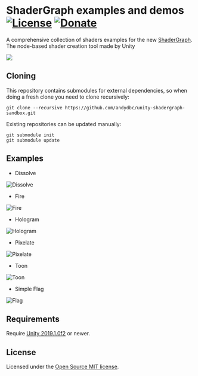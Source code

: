 # ShaderGraph examples and demos [![License](https://img.shields.io/badge/License-MIT-lightgrey.svg?style=flat)](http://mit-license.org) [![Donate](https://img.shields.io/badge/Donate-PayPal-green.svg)](https://www.paypal.me/andyduboc/5usd)

A comprehensive collection of shaders examples for the new [ShaderGraph](https://github.com/Unity-Technologies/ScriptableRenderPipeline/tree/master/com.unity.shadergraph). The node-based shader creation tool made by Unity

<img src=https://user-images.githubusercontent.com/31256170/38787810-56920c14-40fe-11e8-929b-88de8f0b368e.gif>

## Cloning

This repository contains submodules for external dependencies, so when doing a fresh clone you need to clone recursively:

```
git clone --recursive https://github.com/andydbc/unity-shadergraph-sandbox.git
``` 

Existing repositories can be updated manually:

```
git submodule init
git submodule update
```

## Examples

* Dissolve

![Dissolve](https://user-images.githubusercontent.com/31256170/41510401-077a570c-7232-11e8-8c89-2bff3e814f96.png)

* Fire

![Fire](https://user-images.githubusercontent.com/31256170/41510402-0832d822-7232-11e8-8c7e-0244db9706a5.png)

* Hologram

![Hologram](https://user-images.githubusercontent.com/31256170/41510403-083fe9f4-7232-11e8-93d8-5c5f8b3ab5b1.png)

* Pixelate

![Pixelate](https://user-images.githubusercontent.com/31256170/41510405-08936ab6-7232-11e8-892d-a12803b84bb6.png)

* Toon

![Toon](https://user-images.githubusercontent.com/31256170/41510404-086873a6-7232-11e8-98f5-6f0ddb322a2a.png)

* Simple Flag

![Flag](https://user-images.githubusercontent.com/31256170/44661992-69ee7500-a9da-11e8-90aa-d70f9b6f1ece.png)

## Requirements

Require [Unity 2019.1.0f2](https://unity3d.com/fr/unity/beta/2018.1b) or newer.

## License

Licensed under the [Open Source MIT license](http://en.wikipedia.org/wiki/MIT_License).
